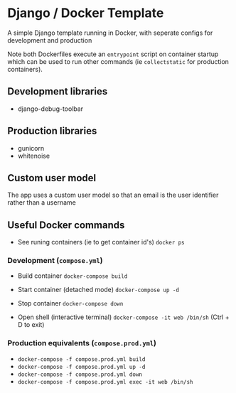 # Django / Docker Template

A simple Django template running in Docker, with seperate configs for development and production

Note both Dockerfiles execute an `entrypoint` script on container startup which can be used to run other commands (ie `collectstatic` for production containers).

## Development libraries

- django-debug-toolbar

## Production libraries

- gunicorn
- whitenoise

## Custom user model

The app uses a custom user model so that an email is the user identifier rather than a username

## Useful Docker commands

- See runing containers (ie to get container id's)
  `docker ps`

### Development (`compose.yml`)

- Build container
  `docker-compose build`

- Start container (detached mode)
  `docker-compose up -d`

- Stop container
  `docker-compose down`

- Open shell (interactive terminal)
  `docker-compose -it web /bin/sh`
  (Ctrl + D to exit)

### Production equivalents (`compose.prod.yml`)

- `docker-compose -f compose.prod.yml build`
- `docker-compose -f compose.prod.yml up -d`
- `docker-compose -f compose.prod.yml down`
- `docker-compose -f compose.prod.yml exec -it web /bin/sh`
